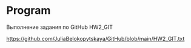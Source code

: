 # Program
Выполнение задания по GitHub HW2_GIT

https://github.com/JuliaBelokopytskaya/GitHub/blob/main/HW2_GIT.txt
